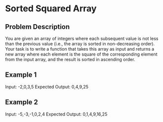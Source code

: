 # Sorted Squared Array

## Problem Description

You are given an array of integers where each subsequent value is not less than the previous value (i.e., the array is sorted in non-decreasing order). Your task is to write a function that takes this array as input and returns a new array where each element is the square of the corresponding element from the input array, and the result is sorted in ascending order.

## Example 1

Input: -2,0,3,5
Expected Output: 0,4,9,25


## Example 2

Input: -5,-3,-1,0,2,4
Expected Output: 0,1,4,9,16,25